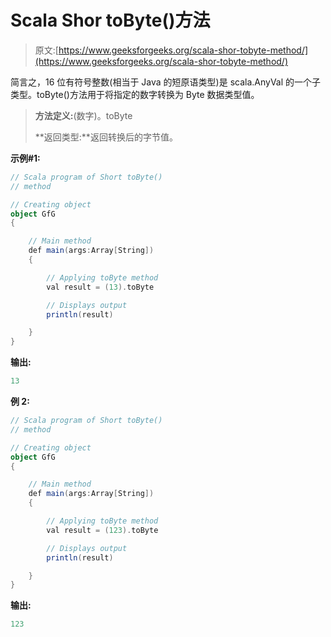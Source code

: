 # Scala Shor toByte()方法

> 原文:[https://www.geeksforgeeks.org/scala-shor-tobyte-method/](https://www.geeksforgeeks.org/scala-shor-tobyte-method/)

简言之，16 位有符号整数(相当于 Java 的短原语类型)是 scala.AnyVal 的一个子类型。toByte()方法用于将指定的数字转换为 Byte 数据类型值。

> **方法定义:**(数字)。toByte
> 
> **返回类型:**返回转换后的字节值。

**示例#1:**

```scala
// Scala program of Short toByte() 
// method 

// Creating object 
object GfG 
{ 

    // Main method 
    def main(args:Array[String]) 
    { 

        // Applying toByte method 
        val result = (13).toByte 

        // Displays output 
        println(result) 

    } 
} 
```

**输出:**

```scala
13

```

**例 2:**

```scala
// Scala program of Short toByte() 
// method 

// Creating object 
object GfG 
{ 

    // Main method 
    def main(args:Array[String]) 
    { 

        // Applying toByte method 
        val result = (123).toByte

        // Displays output 
        println(result) 

    } 
} 
```

**输出:**

```scala
123

```